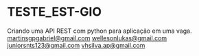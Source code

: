 # TESTE_EST-GIO
Criando uma API REST com python para aplicação em uma vaga.
martinsgpgabriel@gmail.com
wellesonlukas@gmail.com
juniorsnts123@gmail.com
vhsilva.ap@gmail.com
